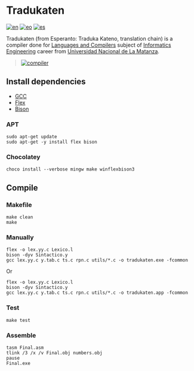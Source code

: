 # Tradukaten

[![en](https://img.shields.io/badge/lang-en-red.svg)](README.md)
[![eo](https://img.shields.io/badge/lang-eo-green.svg)](README.eo.md)
[![es](https://img.shields.io/badge/lang-es-yellow.svg)](README.es.md)

Tradukaten (from Esperanto: Traduka Kateno, translation chain) is a compiler done for [Languages and Compilers](https://polr.luvitale.net/unlam-languages-and-compilers) subject of [Informatics Engineering](https://polr.luvitale.net/unlam-informatics-engineering) career from [Universidad Nacional de La Matanza](https://www.unlam.edu.ar).

> [![compiler](https://www.researchgate.net/profile/Elisabete-Ferreira-5/publication/220117730/figure/fig4/AS:305722458951685@1449901322234/Compiler-Architecture.png)](https://en.wikipedia.org/wiki/Compiler)

## Install dependencies

* [GCC](https://gcc.gnu.org/)
* [Flex](https://github.com/westes/flex)
* [Bison](https://www.gnu.org/software/bison/)

### APT

```
sudo apt-get update
sudo apt-get -y install flex bison
```

### Chocolatey

```
choco install --verbose mingw make winflexbison3
```

## Compile

### Makefile

```
make clean
make
```

### Manually

```
flex -o lex.yy.c Lexico.l
bison -dyv Sintactico.y
gcc lex.yy.c y.tab.c ts.c rpn.c utils/*.c -o tradukaten.exe -fcommon
```

Or

```
flex -o lex.yy.c Lexico.l
bison -dyv Sintactico.y
gcc lex.yy.c y.tab.c ts.c rpn.c utils/*.c -o tradukaten.app -fcommon
```

### Test

```
make test
```

### Assemble

```
tasm Final.asm
tlink /3 /x /v Final.obj numbers.obj
pause
Final.exe
```
